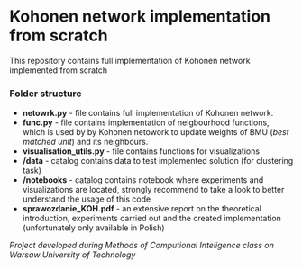 # Kohonen network implementation from scratch
This repository contains full implementation of Kohonen network implemented from scratch

### Folder structure

- **netowrk.py** - file contains full implementation of Kohonen network. 
- **func.py** - file contains implementation of neigbourhood functions, which is used by by Kohonen netowork to update weights of BMU (*best matched unit*) and its neighbours.
- **visualisation_utils.py** - file contains functions for visualizations
- **/data** - catalog contains data to test implemented solution (for clustering task)
- **/notebooks** - catalog contains notebook where experiments and visualizations are located, strongly recommend to take a look to better understand the usage of this code
- **sprawozdanie_KOH.pdf** - an extensive report on the theoretical introduction, experiments carried out and the created implementation (unfortunately only available in Polish)

*Project developed during Methods of Computional Inteligence class on Warsaw University of Technology*
